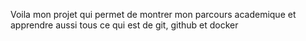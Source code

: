 Voila mon projet qui permet de montrer mon parcours academique et apprendre aussi tous ce qui est de git, github et docker

